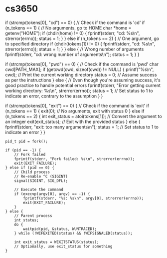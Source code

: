 # cs3650

if (strcmp(tokens[0], "cd") == 0) { // Check if the command is 'cd'
        if (n_tokens == 1) { // No arguments, go to HOME
            char *home = getenv("HOME");
            if (chdir(home) != 0) {
                fprintf(stderr, "cd: %s\n", strerror(errno));
                status = 1;
            }
        } else if (n_tokens == 2) { // One argument, go to specified directory
            if (chdir(tokens[1]) != 0) {
                fprintf(stderr, "cd: %s\n", strerror(errno));
                status = 1;
            }
        } else { // Wrong number of arguments
            fprintf(stderr, "cd: wrong number of arguments\n");
            status = 1;
        }
    }

if (strcmp(tokens[0], "pwd") == 0) { // Check if the command is 'pwd'
        char cwd[PATH_MAX];
        if (getcwd(cwd, sizeof(cwd)) != NULL) {
            printf("%s\n", cwd); // Print the current working directory
            status = 0; // Assume success as per the instructions
        } else {
            // Even though you're assuming success, it's good practice to handle potential errors
            fprintf(stderr, "Error getting current working directory: %s\n", strerror(errno));
            status = 1; // Set status to 1 to indicate an error, contrary to the assumption
        }
    }

if (strcmp(tokens[0], "exit") == 0) { // Check if the command is 'exit'
        if (n_tokens == 1) {
            exit(0); // No arguments, exit with status 0
        } else if (n_tokens == 2) {
            int exit_status = atoi(tokens[1]); // Convert the argument to an integer
            exit(exit_status); // Exit with the provided status
        } else {
            fprintf(stderr, "exit: too many arguments\n");
            status = 1; // Set status to 1 to indicate an error
        }
    }

    
    pid_t pid = fork();

    if (pid == -1) {
        // Fork failed
        fprintf(stderr, "Fork failed: %s\n", strerror(errno));
        exit(EXIT_FAILURE);
    } else if (pid == 0) {
        // Child process
        // Re-enable ^C (SIGINT)
        signal(SIGINT, SIG_DFL);

        // Execute the command
        if (execvp(argv[0], argv) == -1) {
            fprintf(stderr, "%s: %s\n", argv[0], strerror(errno));
            exit(EXIT_FAILURE);
        }
    } else {
        // Parent process
        int status;
        do {
            waitpid(pid, &status, WUNTRACED);
        } while (!WIFEXITED(status) && !WIFSIGNALED(status));

        int exit_status = WEXITSTATUS(status);
        // Optionally, use exit_status for something
    }
